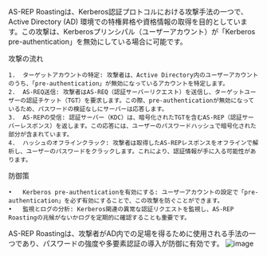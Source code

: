AS-REP Roastingは、Kerberos認証プロトコルにおける攻撃手法の一つで、Active Directory (AD) 環境での特権昇格や資格情報の取得を目的としています。この攻撃は、Kerberosプリンシパル（ユーザーアカウント）が「Kerberos pre-authentication」を無効にしている場合に可能です。

攻撃の流れ

	1.	ターゲットアカウントの特定: 攻撃者は、Active Directory内のユーザーアカウントのうち、「pre-authentication」が無効になっているアカウントを特定します。
	2.	AS-REQ送信: 攻撃者はAS-REQ（認証サーバーリクエスト）を送信し、ターゲットユーザーの認証チケット（TGT）を要求します。この際、pre-authenticationが無効になっているため、パスワードの検証なしにサーバーは応答します。
	3.	AS-REPの受信: 認証サーバー（KDC）は、暗号化されたTGTを含むAS-REP（認証サーバーレスポンス）を返します。この応答には、ユーザーのパスワードハッシュで暗号化された部分が含まれています。
	4.	ハッシュのオフラインクラック: 攻撃者は取得したAS-REPレスポンスをオフラインで解析し、ユーザーのパスワードをクラックします。これにより、認証情報が手に入る可能性があります。

防御策

	•	Kerberos pre-authenticationを有効にする: ユーザーアカウントの設定で「pre-authentication」を必ず有効にすることで、この攻撃を防ぐことができます。
	•	監視とログの分析: Kerberos関連の異常な認証リクエストを監視し、AS-REP Roastingの兆候がないかログを定期的に確認することも重要です。

AS-REP Roastingは、攻撃者がAD内での足場を得るために使用される手法の一つであり、パスワードの強度や多要素認証の導入が防御に有効です。
![image](https://github.com/user-attachments/assets/e6eeee9a-0f95-472b-acb9-87ba8f8d6891)
